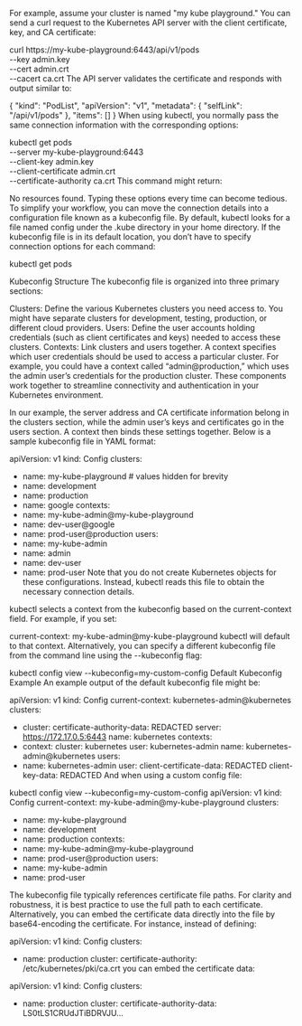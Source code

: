 For example, assume your cluster is named "my kube playground." You can send a curl request to the Kubernetes API server with the client certificate, key, and CA certificate:

curl https://my-kube-playground:6443/api/v1/pods \
  --key admin.key \
  --cert admin.crt \
  --cacert ca.crt
The API server validates the certificate and responds with output similar to:

{
  "kind": "PodList",
  "apiVersion": "v1",
  "metadata": {
    "selfLink": "/api/v1/pods"
  },
  "items": []
}
When using kubectl, you normally pass the same connection information with the corresponding options:

kubectl get pods \
  --server my-kube-playground:6443 \
  --client-key admin.key \
  --client-certificate admin.crt \
  --certificate-authority ca.crt
This command might return:

No resources found.
Typing these options every time can become tedious. To simplify your workflow, you can move the connection details into a configuration file known as a kubeconfig file. By default, kubectl looks for a file named config under the .kube directory in your home directory. If the kubeconfig file is in its default location, you don’t have to specify connection options for each command:

kubectl get pods

Kubeconfig Structure
The kubeconfig file is organized into three primary sections:

Clusters: Define the various Kubernetes clusters you need access to. You might have separate clusters for development, testing, production, or different cloud providers.
Users: Define the user accounts holding credentials (such as client certificates and keys) needed to access these clusters.
Contexts: Link clusters and users together. A context specifies which user credentials should be used to access a particular cluster. For example, you could have a context called “admin@production,” which uses the admin user’s credentials for the production cluster.
These components work together to streamline connectivity and authentication in your Kubernetes environment.

In our example, the server address and CA certificate information belong in the clusters section, while the admin user’s keys and certificates go in the users section. A context then binds these settings together. Below is a sample kubeconfig file in YAML format:

apiVersion: v1
kind: Config
clusters:
- name: my-kube-playground  # values hidden for brevity
- name: development
- name: production
- name: google
contexts:
- name: my-kube-admin@my-kube-playground
- name: dev-user@google
- name: prod-user@production
users:
- name: my-kube-admin
- name: admin
- name: dev-user
- name: prod-user
Note that you do not create Kubernetes objects for these configurations. Instead, kubectl reads this file to obtain the necessary connection details.

kubectl selects a context from the kubeconfig based on the current-context field. For example, if you set:

current-context: my-kube-admin@my-kube-playground
kubectl will default to that context. Alternatively, you can specify a different kubeconfig file from the command line using the --kubeconfig flag:

kubectl config view --kubeconfig=my-custom-config
Default Kubeconfig Example
An example output of the default kubeconfig file might be:

apiVersion: v1
kind: Config
current-context: kubernetes-admin@kubernetes
clusters:
- cluster:
    certificate-authority-data: REDACTED
    server: https://172.17.0.5:6443
  name: kubernetes
contexts:
- context:
    cluster: kubernetes
    user: kubernetes-admin
  name: kubernetes-admin@kubernetes
users:
- name: kubernetes-admin
  user:
    client-certificate-data: REDACTED
    client-key-data: REDACTED
And when using a custom config file:

kubectl config view --kubeconfig=my-custom-config
apiVersion: v1
kind: Config
current-context: my-kube-admin@my-kube-playground
clusters:
- name: my-kube-playground
- name: development
- name: production
contexts:
- name: my-kube-admin@my-kube-playground
- name: prod-user@production
users:
- name: my-kube-admin
- name: prod-user



The kubeconfig file typically references certificate file paths. For clarity and robustness, it is best practice to use the full path to each certificate. Alternatively, you can embed the certificate data directly into the file by base64-encoding the certificate. For instance, instead of defining:

apiVersion: v1
kind: Config
clusters:
- name: production
  cluster:
    certificate-authority: /etc/kubernetes/pki/ca.crt
you can embed the certificate data:

apiVersion: v1
kind: Config
clusters:
- name: production
  cluster:
    certificate-authority-data: LS0tLS1CRUdJTiBDRVJU...

    